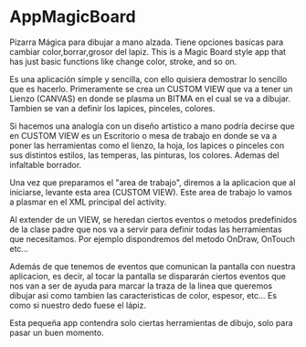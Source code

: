 # AppMagicBoard
Pizarra Mágica para dibujar a mano alzada. Tiene opciones basicas para cambiar color,borrar,grosor del lapiz. This is a Magic Board style app that has just basic functions like change color, stroke, and so on.
<p>
Es una aplicación simple y sencilla, con ello quisiera demostrar lo sencillo que es hacerlo. Primeramente se crea un CUSTOM VIEW que va
a tener un Lienzo (CANVAS) en donde se plasma un BITMA en el cual se va a dibujar. Tambien se van a definir los lapices, pinceles, colores.
<p>
Si hacemos una analogía con un diseño artistico a mano podría decirse que en CUSTOM VIEW es un Escritorio o mesa de trabajo en donde se va a poner las herramientas
como el lienzo, la hoja, los lapices o pinceles con sus distintos estilos, las temperas, las pinturas, los colores. Ademas del infaltable borrador.
<p>
Una vez que preparamos el "area de trabajo", diremos a la aplicacion que al iniciarse, levante esta area (CUSTOM VIEW). Este area de trabajo lo vamos
a plasmar en el XML principal del activity.
<p>
Al extender de un VIEW, se heredan ciertos eventos o metodos predefinidos de la clase padre que nos va a servir para definir todas
las herramientas que necesitamos. Por ejemplo dispondremos del metodo OnDraw, OnTouch etc...
<p>
Además de que tenemos de eventos que comunican la pantalla con nuestra aplicacion, es decir, al tocar la pantalla se dispararán ciertos
eventos que nos van a ser de ayuda para marcar la traza de la linea que queremos dibujar asi como tambien las caracteristicas de color, espesor, etc...
Es como si nuestro dedo fuese el lápiz.
<p>
Esta pequeña app contendra solo ciertas herramientas de dibujo, solo para pasar un buen momento.
